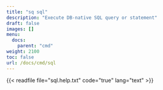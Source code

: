 ```yaml
---
title: "sq sql"
description: "Execute DB-native SQL query or statement"
draft: false
images: []
menu:
  docs:
    parent: "cmd"
weight: 2100
toc: false
url: /docs/cmd/sql
---
```


{{< readfile file="sql.help.txt" code="true" lang="text" >}}
